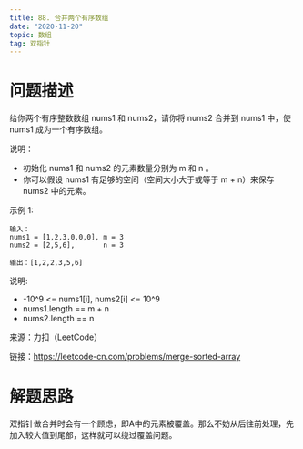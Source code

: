 ```yaml
---
title: 88. 合并两个有序数组
date: "2020-11-20"
topic: 数组
tag: 双指针
---
```


# 问题描述 

给你两个有序整数数组 nums1 和 nums2，请你将 nums2 合并到 nums1 中，使 nums1 成为一个有序数组。

说明：
- 初始化 nums1 和 nums2 的元素数量分别为 m 和 n 。
- 你可以假设 nums1 有足够的空间（空间大小大于或等于 m + n）来保存 nums2 中的元素。


示例 1:

```
输入：
nums1 = [1,2,3,0,0,0], m = 3
nums2 = [2,5,6],       n = 3

输出：[1,2,2,3,5,6]
```

说明:
  - -10^9 <= nums1[i], nums2[i] <= 10^9
  - nums1.length == m + n
  - nums2.length == n


来源：力扣（LeetCode）

链接：https://leetcode-cn.com/problems/merge-sorted-array


# 解题思路

双指针做合并时会有一个顾虑，即A中的元素被覆盖。那么不妨从后往前处理，先加入较大值到尾部，这样就可以绕过覆盖问题。

